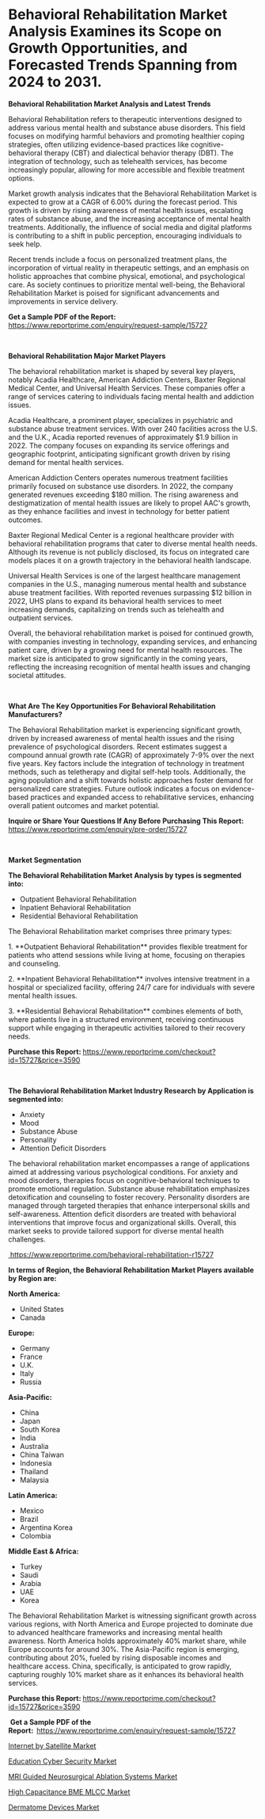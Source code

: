 <p><h1>Behavioral Rehabilitation Market Analysis Examines its Scope on Growth Opportunities, and Forecasted Trends Spanning from 2024 to 2031.</h1></p><p><strong>Behavioral Rehabilitation Market Analysis and Latest Trends</strong></p>
<p><p>Behavioral Rehabilitation refers to therapeutic interventions designed to address various mental health and substance abuse disorders. This field focuses on modifying harmful behaviors and promoting healthier coping strategies, often utilizing evidence-based practices like cognitive-behavioral therapy (CBT) and dialectical behavior therapy (DBT). The integration of technology, such as telehealth services, has become increasingly popular, allowing for more accessible and flexible treatment options.</p><p>Market growth analysis indicates that the Behavioral Rehabilitation Market is expected to grow at a CAGR of 6.00% during the forecast period. This growth is driven by rising awareness of mental health issues, escalating rates of substance abuse, and the increasing acceptance of mental health treatments. Additionally, the influence of social media and digital platforms is contributing to a shift in public perception, encouraging individuals to seek help. </p><p>Recent trends include a focus on personalized treatment plans, the incorporation of virtual reality in therapeutic settings, and an emphasis on holistic approaches that combine physical, emotional, and psychological care. As society continues to prioritize mental well-being, the Behavioral Rehabilitation Market is poised for significant advancements and improvements in service delivery.</p></p>
<p><strong>Get a Sample PDF of the Report:&nbsp;</strong> <a href="https://www.reportprime.com/enquiry/request-sample/15727?utm_campaign=39&utm_medium=2&utm_source=Github&utm_content=ia&utm_term=11102024&utm_id=behavioral-rehabilitation">https://www.reportprime.com/enquiry/request-sample/15727</a></p>
<p>&nbsp;</p>
<p><strong>Behavioral Rehabilitation Major Market Players</strong></p>
<p><p>The behavioral rehabilitation market is shaped by several key players, notably Acadia Healthcare, American Addiction Centers, Baxter Regional Medical Center, and Universal Health Services. These companies offer a range of services catering to individuals facing mental health and addiction issues.</p><p>Acadia Healthcare, a prominent player, specializes in psychiatric and substance abuse treatment services. With over 240 facilities across the U.S. and the U.K., Acadia reported revenues of approximately $1.9 billion in 2022. The company focuses on expanding its service offerings and geographic footprint, anticipating significant growth driven by rising demand for mental health services.</p><p>American Addiction Centers operates numerous treatment facilities primarily focused on substance use disorders. In 2022, the company generated revenues exceeding $180 million. The rising awareness and destigmatization of mental health issues are likely to propel AAC's growth, as they enhance facilities and invest in technology for better patient outcomes.</p><p>Baxter Regional Medical Center is a regional healthcare provider with behavioral rehabilitation programs that cater to diverse mental health needs. Although its revenue is not publicly disclosed, its focus on integrated care models places it on a growth trajectory in the behavioral health landscape.</p><p>Universal Health Services is one of the largest healthcare management companies in the U.S., managing numerous mental health and substance abuse treatment facilities. With reported revenues surpassing $12 billion in 2022, UHS plans to expand its behavioral health services to meet increasing demands, capitalizing on trends such as telehealth and outpatient services.</p><p>Overall, the behavioral rehabilitation market is poised for continued growth, with companies investing in technology, expanding services, and enhancing patient care, driven by a growing need for mental health resources. The market size is anticipated to grow significantly in the coming years, reflecting the increasing recognition of mental health issues and changing societal attitudes.</p></p>
<p>&nbsp;</p>
<p><strong>What Are The Key Opportunities For Behavioral Rehabilitation Manufacturers?</strong></p>
<p><p>The Behavioral Rehabilitation market is experiencing significant growth, driven by increased awareness of mental health issues and the rising prevalence of psychological disorders. Recent estimates suggest a compound annual growth rate (CAGR) of approximately 7-9% over the next five years. Key factors include the integration of technology in treatment methods, such as teletherapy and digital self-help tools. Additionally, the aging population and a shift towards holistic approaches foster demand for personalized care strategies. Future outlook indicates a focus on evidence-based practices and expanded access to rehabilitative services, enhancing overall patient outcomes and market potential.</p></p>
<p><strong>Inquire or Share Your Questions If Any Before Purchasing This Report:</strong> <a href="https://www.reportprime.com/enquiry/pre-order/15727?utm_campaign=39&utm_medium=2&utm_source=Github&utm_content=ia&utm_term=11102024&utm_id=behavioral-rehabilitation">https://www.reportprime.com/enquiry/pre-order/15727</a></p>
<p>&nbsp;</p>
<p><strong>Market Segmentation</strong></p>
<p><strong>The Behavioral Rehabilitation Market Analysis by types is segmented into:</strong></p>
<p><ul><li>Outpatient Behavioral Rehabilitation</li><li>Inpatient Behavioral Rehabilitation</li><li>Residential Behavioral Rehabilitation</li></ul></p>
<p><p>The Behavioral Rehabilitation market comprises three primary types: </p><p>1. **Outpatient Behavioral Rehabilitation** provides flexible treatment for patients who attend sessions while living at home, focusing on therapies and counseling.</p><p>2. **Inpatient Behavioral Rehabilitation** involves intensive treatment in a hospital or specialized facility, offering 24/7 care for individuals with severe mental health issues.</p><p>3. **Residential Behavioral Rehabilitation** combines elements of both, where patients live in a structured environment, receiving continuous support while engaging in therapeutic activities tailored to their recovery needs.</p></p>
<p><strong>Purchase this Report:&nbsp;</strong><a href="https://www.reportprime.com/checkout?id=15727&price=3590&utm_campaign=39&utm_medium=2&utm_source=Github&utm_content=ia&utm_term=11102024&utm_id=behavioral-rehabilitation">https://www.reportprime.com/checkout?id=15727&price=3590</a></p>
<p>&nbsp;</p>
<p><strong>The Behavioral Rehabilitation Market Industry Research by Application is segmented into:</strong></p>
<p><ul><li>Anxiety</li><li>Mood</li><li>Substance Abuse</li><li>Personality</li><li>Attention Deficit Disorders</li></ul></p>
<p><p>The behavioral rehabilitation market encompasses a range of applications aimed at addressing various psychological conditions. For anxiety and mood disorders, therapies focus on cognitive-behavioral techniques to promote emotional regulation. Substance abuse rehabilitation emphasizes detoxification and counseling to foster recovery. Personality disorders are managed through targeted therapies that enhance interpersonal skills and self-awareness. Attention deficit disorders are treated with behavioral interventions that improve focus and organizational skills. Overall, this market seeks to provide tailored support for diverse mental health challenges.</p></p>
<p><a href="https://www.reportprime.com/behavioral-rehabilitation-r15727?utm_campaign=39&utm_medium=2&utm_source=Github&utm_content=ia&utm_term=11102024&utm_id=behavioral-rehabilitation">&nbsp;https://www.reportprime.com/behavioral-rehabilitation-r15727</a></p>
<p><strong>In terms of Region, the Behavioral Rehabilitation Market Players available by Region are:</strong></p>
<p>
    <p> <strong> North America: </strong>
        <ul>
            <li>United States</li>
            <li>Canada</li>
        </ul>
        </p> 
    <p> <strong> Europe: </strong>
        <ul>
            <li>Germany</li>
            <li>France</li>
            <li>U.K.</li>
            <li>Italy</li>
            <li>Russia</li>
        </ul>
        </p> 
    <p> <strong> Asia-Pacific: </strong>
        <ul>
            <li>China</li>
            <li>Japan</li>
            <li>South Korea</li>
            <li>India</li>
            <li>Australia</li>
            <li>China Taiwan</li>
            <li>Indonesia</li>
            <li>Thailand</li>
            <li>Malaysia</li>
        </ul>
        </p> 
    <p> <strong> Latin America: </strong>
        <ul>
            <li>Mexico</li>
            <li>Brazil</li>
            <li>Argentina Korea</li>
            <li>Colombia</li>
        </ul>
        </p> 
    <p> <strong> Middle East & Africa: </strong>
        <ul>
            <li>Turkey</li>
            <li>Saudi</li>
            <li>Arabia</li>
            <li>UAE</li>
            <li>Korea</li>
        </ul>
    </p>
    </p>
<p><p>The Behavioral Rehabilitation Market is witnessing significant growth across various regions, with North America and Europe projected to dominate due to advanced healthcare frameworks and increasing mental health awareness. North America holds approximately 40% market share, while Europe accounts for around 30%. The Asia-Pacific region is emerging, contributing about 20%, fueled by rising disposable incomes and healthcare access. China, specifically, is anticipated to grow rapidly, capturing roughly 10% market share as it enhances its behavioral health services.</p></p>
<p><strong>Purchase this Report: </strong><a href="https://www.reportprime.com/checkout?id=15727&price=3590&utm_campaign=39&utm_medium=2&utm_source=Github&utm_content=ia&utm_term=11102024&utm_id=behavioral-rehabilitation">https://www.reportprime.com/checkout?id=15727&price=3590</a></p>
<p>&nbsp;<strong>Get a Sample PDF of the Report:&nbsp;&nbsp;</strong><a href="https://www.reportprime.com/enquiry/request-sample/15727?utm_campaign=39&utm_medium=2&utm_source=Github&utm_content=ia&utm_term=11102024&utm_id=behavioral-rehabilitation">https://www.reportprime.com/enquiry/request-sample/15727</a></p>
<p><strong></strong></p>
<p><p><a href="https://issuu.com/reportprime-2/docs/internet-by-satellite-market-size-2_f723919592e7fa?utm_campaign=39&utm_medium=2&utm_source=Github&utm_content=ia&utm_term=11102024&utm_id=behavioral-rehabilitation">Internet by Satellite Market</a></p><p><a href="https://issuu.com/reportprime-2/docs/education-cyber-security-market-siz_e2f851c7bf75bc?utm_campaign=39&utm_medium=2&utm_source=Github&utm_content=ia&utm_term=11102024&utm_id=behavioral-rehabilitation">Education Cyber Security Market</a></p><p><a href="https://www.linkedin.com/pulse/navigating-global-mri-guided-neurosurgical-ablation-systems-jdokc?utm_campaign=39&utm_medium=2&utm_source=Github&utm_content=ia&utm_term=11102024&utm_id=behavioral-rehabilitation">MRI Guided Neurosurgical Ablation Systems Market</a></p><p><a href="https://www.linkedin.com/pulse/strategic-roadmap-success-global-high-capacitance-bme-mlcc-ygibe?utm_campaign=39&utm_medium=2&utm_source=Github&utm_content=ia&utm_term=11102024&utm_id=behavioral-rehabilitation">High Capacitance BME MLCC Market</a></p><p><a href="https://www.linkedin.com/pulse/dermatome-devices-market-trends-detailed-study-its-segmentation-kwbde?utm_campaign=39&utm_medium=2&utm_source=Github&utm_content=ia&utm_term=11102024&utm_id=behavioral-rehabilitation">Dermatome Devices Market</a></p></p>